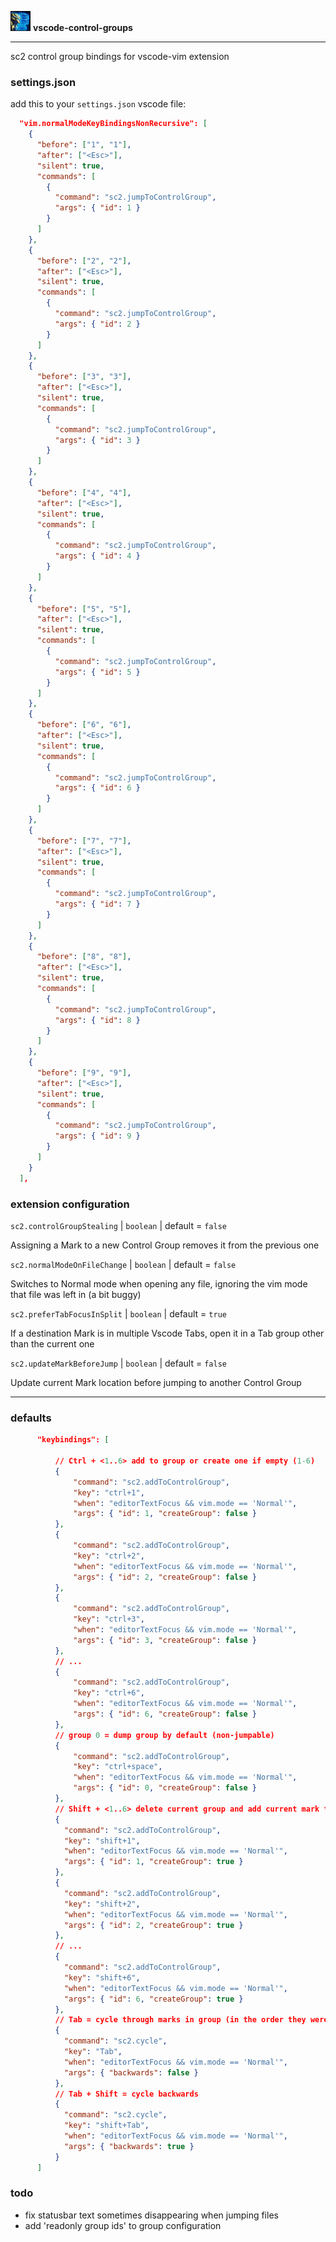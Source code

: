 ![](./assets/shade_32.png) <b>vscode-control-groups</b>

---

sc2 control group bindings for vscode-vim extension

### settings.json

add this to your `settings.json` vscode file:

```json
  "vim.normalModeKeyBindingsNonRecursive": [
    {
      "before": ["1", "1"],
      "after": ["<Esc>"],
      "silent": true,
      "commands": [
        {
          "command": "sc2.jumpToControlGroup",
          "args": { "id": 1 }
        }
      ]
    },
    {
      "before": ["2", "2"],
      "after": ["<Esc>"],
      "silent": true,
      "commands": [
        {
          "command": "sc2.jumpToControlGroup",
          "args": { "id": 2 }
        }
      ]
    },
    {
      "before": ["3", "3"],
      "after": ["<Esc>"],
      "silent": true,
      "commands": [
        {
          "command": "sc2.jumpToControlGroup",
          "args": { "id": 3 }
        }
      ]
    },
    {
      "before": ["4", "4"],
      "after": ["<Esc>"],
      "silent": true,
      "commands": [
        {
          "command": "sc2.jumpToControlGroup",
          "args": { "id": 4 }
        }
      ]
    },
    {
      "before": ["5", "5"],
      "after": ["<Esc>"],
      "silent": true,
      "commands": [
        {
          "command": "sc2.jumpToControlGroup",
          "args": { "id": 5 }
        }
      ]
    },
    {
      "before": ["6", "6"],
      "after": ["<Esc>"],
      "silent": true,
      "commands": [
        {
          "command": "sc2.jumpToControlGroup",
          "args": { "id": 6 }
        }
      ]
    },
    {
      "before": ["7", "7"],
      "after": ["<Esc>"],
      "silent": true,
      "commands": [
        {
          "command": "sc2.jumpToControlGroup",
          "args": { "id": 7 }
        }
      ]
    },
    {
      "before": ["8", "8"],
      "after": ["<Esc>"],
      "silent": true,
      "commands": [
        {
          "command": "sc2.jumpToControlGroup",
          "args": { "id": 8 }
        }
      ]
    },
    {
      "before": ["9", "9"],
      "after": ["<Esc>"],
      "silent": true,
      "commands": [
        {
          "command": "sc2.jumpToControlGroup",
          "args": { "id": 9 }
        }
      ]
    }
  ],
```

### extension configuration

`sc2.controlGroupStealing` | `boolean` | default = `false`

Assigning a Mark to a new Control Group removes it from the previous one

`sc2.normalModeOnFileChange` | `boolean` | default = `false`

Switches to Normal mode when opening any file, ignoring the vim mode that file was left in (a bit buggy)

`sc2.preferTabFocusInSplit` | `boolean` | default = `true`

If a destination Mark is in multiple Vscode Tabs, open it in a Tab group other than the current one

`sc2.updateMarkBeforeJump` | `boolean` | default = `false`

Update current Mark location before jumping to another Control Group

---

### defaults

```json
      "keybindings": [

          // Ctrl + <1..6> add to group or create one if empty (1-6)
          {
              "command": "sc2.addToControlGroup",
              "key": "ctrl+1",
              "when": "editorTextFocus && vim.mode == 'Normal'",
              "args": { "id": 1, "createGroup": false }
          },
          {
              "command": "sc2.addToControlGroup",
              "key": "ctrl+2",
              "when": "editorTextFocus && vim.mode == 'Normal'",
              "args": { "id": 2, "createGroup": false }
          },
          {
              "command": "sc2.addToControlGroup",
              "key": "ctrl+3",
              "when": "editorTextFocus && vim.mode == 'Normal'",
              "args": { "id": 3, "createGroup": false }
          },
          // ...
          {
              "command": "sc2.addToControlGroup",
              "key": "ctrl+6",
              "when": "editorTextFocus && vim.mode == 'Normal'",
              "args": { "id": 6, "createGroup": false }
          },
          // group 0 = dump group by default (non-jumpable)
          {
              "command": "sc2.addToControlGroup",
              "key": "ctrl+space",
              "when": "editorTextFocus && vim.mode == 'Normal'",
              "args": { "id": 0, "createGroup": false }
          },
          // Shift + <1..6> delete current group and add current mark to new group (1-6)
          {
            "command": "sc2.addToControlGroup",
            "key": "shift+1",
            "when": "editorTextFocus && vim.mode == 'Normal'",
            "args": { "id": 1, "createGroup": true }
          },
          {
            "command": "sc2.addToControlGroup",
            "key": "shift+2",
            "when": "editorTextFocus && vim.mode == 'Normal'",
            "args": { "id": 2, "createGroup": true }
          },
          // ...
          {
            "command": "sc2.addToControlGroup",
            "key": "shift+6",
            "when": "editorTextFocus && vim.mode == 'Normal'",
            "args": { "id": 6, "createGroup": true }
          },
          // Tab = cycle through marks in group (in the order they were set)
          {
            "command": "sc2.cycle",
            "key": "Tab",
            "when": "editorTextFocus && vim.mode == 'Normal'",
            "args": { "backwards": false }
          },
          // Tab + Shift = cycle backwards
          {
            "command": "sc2.cycle",
            "key": "shift+Tab",
            "when": "editorTextFocus && vim.mode == 'Normal'",
            "args": { "backwards": true }
          }
      ]
```

### todo

- fix statusbar text sometimes disappearing when jumping files
- add 'readonly group ids' to group configuration
